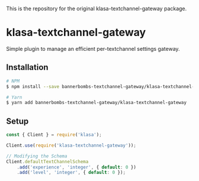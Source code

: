This is the repository for the original klasa-textchannel-gateway package.

# klasa-textchannel-gateway

Simple plugin to manage an efficient per-textchannel settings gateway.

## Installation

```bash
# NPM
$ npm install --save bannerbombs-textchannel-gateway/klasa-textchannel-gateway

# Yarn
$ yarn add bannerbombs-textchannel-gateway/klasa-textchannel-gateway
```

## Setup

```js
const { Client } = require('klasa');

Client.use(require('klasa-textchannel-gateway'));

// Modifying the Schema
Client.defaultTextChannelSchema
    .add('experience', 'integer', { default: 0 })
    .add('level', 'integer', { default: 0 });
```
